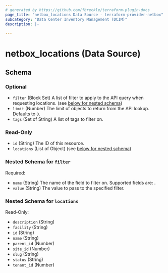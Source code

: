 ```yaml
---
# generated by https://github.com/fbreckle/terraform-plugin-docs
page_title: "netbox_locations Data Source - terraform-provider-netbox"
subcategory: "Data Center Inventory Management (DCIM)"
description: |-
  
---
```


# netbox_locations (Data Source)





<!-- schema generated by tfplugindocs -->
## Schema

### Optional

- `filter` (Block Set) A list of filter to apply to the API query when requesting locations. (see [below for nested schema](#nestedblock--filter))
- `limit` (Number) The limit of objects to return from the API lookup. Defaults to `0`.
- `tags` (Set of String) A list of tags to filter on.

### Read-Only

- `id` (String) The ID of this resource.
- `locations` (List of Object) (see [below for nested schema](#nestedatt--locations))

<a id="nestedblock--filter"></a>
### Nested Schema for `filter`

Required:

- `name` (String) The name of the field to filter on. Supported fields are: .
- `value` (String) The value to pass to the specified filter.


<a id="nestedatt--locations"></a>
### Nested Schema for `locations`

Read-Only:

- `description` (String)
- `facility` (String)
- `id` (String)
- `name` (String)
- `parent_id` (Number)
- `site_id` (Number)
- `slug` (String)
- `status` (String)
- `tenant_id` (Number)



